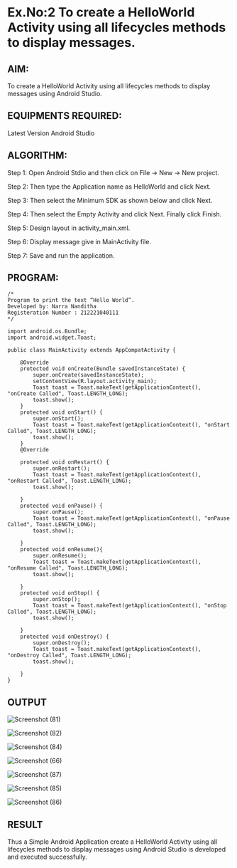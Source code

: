# Ex.No:2 To create a HelloWorld Activity using all lifecycles methods to display messages.


## AIM:

To create a HelloWorld Activity using all lifecycles methods to display messages using Android Studio.

## EQUIPMENTS REQUIRED:

Latest Version Android Studio

## ALGORITHM:

Step 1: Open Android Stdio and then click on File -> New -> New project.

Step 2: Then type the Application name as HelloWorld and click Next. 

Step 3: Then select the Minimum SDK as shown below and click Next.

Step 4: Then select the Empty Activity and click Next. Finally click Finish.

Step 5: Design layout in activity_main.xml.

Step 6: Display message give in MainActivity file.

Step 7: Save and run the application.

## PROGRAM:
```
/*
Program to print the text “Hello World”.
Developed by: Narra Nanditha
Registeration Number : 212221040111
*/

import android.os.Bundle;
import android.widget.Toast;

public class MainActivity extends AppCompatActivity {

    @Override
    protected void onCreate(Bundle savedInstanceState) {
        super.onCreate(savedInstanceState);
        setContentView(R.layout.activity_main);
        Toast toast = Toast.makeText(getApplicationContext(), "onCreate Called", Toast.LENGTH_LONG);
        toast.show();
    }
    protected void onStart() {
        super.onStart();
        Toast toast = Toast.makeText(getApplicationContext(), "onStart Called", Toast.LENGTH_LONG);
        toast.show();
    }
    @Override

    protected void onRestart() {
        super.onRestart();
        Toast toast = Toast.makeText(getApplicationContext(), "onRestart Called", Toast.LENGTH_LONG);
        toast.show();

    }
    protected void onPause() {
        super.onPause();
        Toast toast = Toast.makeText(getApplicationContext(), "onPause Called", Toast.LENGTH_LONG);
        toast.show();

    }
    protected void onResume(){
        super.onResume();
        Toast toast = Toast.makeText(getApplicationContext(), "onResume Called", Toast.LENGTH_LONG);
        toast.show();

    }
    protected void onStop() {
        super.onStop();
        Toast toast = Toast.makeText(getApplicationContext(), "onStop Called", Toast.LENGTH_LONG);
        toast.show();

    }
    protected void onDestroy() {
        super.onDestroy();
        Toast toast = Toast.makeText(getApplicationContext(), "onDestroy Called", Toast.LENGTH_LONG);
        toast.show();

    }
}
```

## OUTPUT

![Screenshot (81)](https://github.com/KayyuruTharani/lifecyclemethods/assets/142209319/d5ad46bc-1465-456a-9cf3-d8e3f94c8eae)

![Screenshot (82)](https://github.com/KayyuruTharani/lifecyclemethods/assets/142209319/2006d2ad-0051-4427-9d51-650b6cb39d8c)

![Screenshot (84)](https://github.com/KayyuruTharani/lifecyclemethods/assets/142209319/cbe15bc8-62d5-4c21-9e97-783d6b2216c0)

![Screenshot (66)](https://github.com/KayyuruTharani/lifecyclemethods/assets/142209319/0914167e-ec9a-4831-a64b-58da70413c2e)

![Screenshot (87)](https://github.com/KayyuruTharani/lifecyclemethods/assets/142209319/4f6aabbf-5352-48c1-aa83-400252741ca6)

![Screenshot (85)](https://github.com/KayyuruTharani/lifecyclemethods/assets/142209319/f482e7b7-1132-471e-8a78-aa6aa8415d01)

![Screenshot (86)](https://github.com/KayyuruTharani/lifecyclemethods/assets/142209319/10ef6e61-d7f4-40b2-a817-f863e06ea9c9)




















## RESULT
Thus a Simple Android Application create a HelloWorld Activity using all lifecycles methods to display messages using Android Studio is developed and executed successfully.
